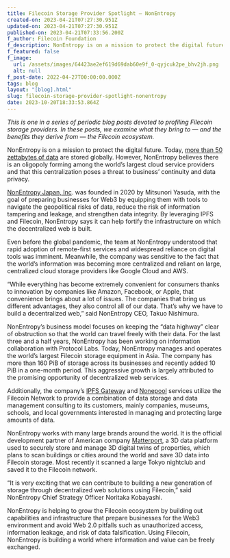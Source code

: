 ```yaml
---
title: Filecoin Storage Provider Spotlight — NonEntropy
created-on: 2023-04-21T07:27:30.951Z
updated-on: 2023-04-21T07:27:30.951Z
published-on: 2023-04-21T07:33:56.200Z
f_author: Filecoin Foundation
f_description: NonEntropy is on a mission to protect the digital future.
f_featured: false
f_image:
  url: /assets/images/64423ae2ef619d69dab60e9f_0-qyjcuk2pe_bhv2jh.png
  alt: null
f_post-date: 2022-04-27T00:00:00.000Z
tags: blog
layout: "[blog].html"
slug: filecoin-storage-provider-spotlight-nonentropy
date: 2023-10-20T18:33:53.864Z
---
```


_This is one in a series of periodic blog posts devoted to profiling Filecoin storage providers. In these posts, we examine what they bring to — and the benefits they derive from — the Filecoin ecosystem._

NonEntropy is on a mission to protect the digital future. Today, [more than 50 zettabytes of data](https://theconversation.com/the-worlds-data-explained-how-much-were-producing-and-where-its-all-stored-159964) are stored globally. However, NonEntropy believes there is an oligopoly forming among the world’s largest cloud service providers and that this centralization poses a threat to business’ continuity and data privacy.

[NonEntropy Japan, Inc](https://nonentropy.jp/). was founded in 2020 by Mitsunori Yasuda, with the goal of preparing businesses for Web3 by equipping them with tools to navigate the geopolitical risks of data, reduce the risk of information tampering and leakage, and strengthen data integrity. By leveraging IPFS and Filecoin, NonEntropy says it can help fortify the infrastructure on which the decentralized web is built.

Even before the global pandemic, the team at NonEntropy understood that rapid adoption of remote-first services and widespread reliance on digital tools was imminent. Meanwhile, the company was sensitive to the fact that the world’s information was becoming more centralized and reliant on large, centralized cloud storage providers like Google Cloud and AWS.

“While everything has become extremely convenient for consumers thanks to innovation by companies like Amazon, Facebook, or Apple, that convenience brings about a lot of issues. The companies that bring us different advantages, they also control all of our data. That’s why we have to build a decentralized web,” said NonEntropy CEO, Takuo Nishimura.

NonEntropy’s business model focuses on keeping the “data highway” clear of obstruction so that the world can travel freely with their data. For the last three and a half years, NonEntropy has been working on information collaboration with Protocol Labs. Today, NonEntropy manages and operates the world’s largest Filecoin storage equipment in Asia. The company has more than 160 PiB of storage across its businesses and recently added 10 PiB in a one-month period. This aggressive growth is largely attributed to the promising opportunity of decentralized web services.

Additionally, the company’s [IPFS Gateway](https://nonentropy.jp/about-services/#ipfs-gateway) and [Nonepool](https://nonentropy.jp/about-services/#nonepool) services utilize the Filecoin Network to provide a combination of data storage and data management consulting to its customers, mainly companies, museums, schools, and local governments interested in managing and protecting large amounts of data.

NonEntropy works with many large brands around the world. It is the official development partner of American company [Matterport](https://matterport.com/), a 3D data platform used to securely store and manage 3D digital twins of properties, which plans to scan buildings or cities around the world and save 3D data into Filecoin storage. Most recently it scanned a large Tokyo nightclub and saved it to the Filecoin network.

“It is very exciting that we can contribute to building a new generation of storage through decentralized web solutions using Filecoin,” said NonEntropy Chief Strategy Officer Noritaka Kobayashi.

NonEntropy is helping to grow the Filecoin ecosystem by building out capabilities and infrastructure that prepare businesses for the Web3 environment and avoid Web 2.0 pitfalls such as unauthorized access, information leakage, and risk of data falsification. Using Filecoin, NonEntropy is building a world where information and value can be freely exchanged.

